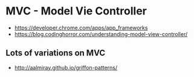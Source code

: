 # MVC - Model Vie Controller 

* https://developer.chrome.com/apps/app_frameworks
* https://blog.codinghorror.com/understanding-model-view-controller/

## Lots of variations on MVC
* http://aalmiray.github.io/griffon-patterns/
